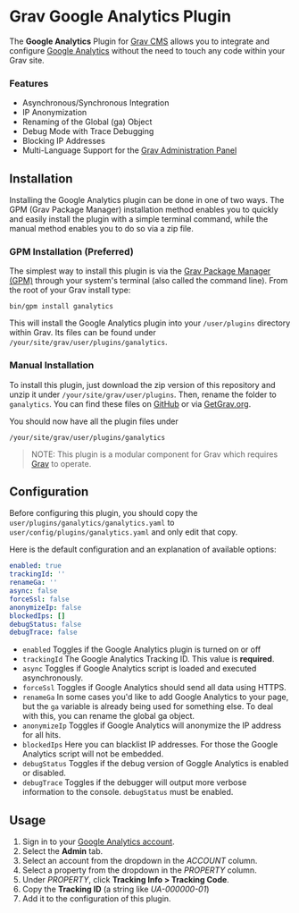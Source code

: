 # Grav Google Analytics Plugin

The **Google Analytics** Plugin for [Grav CMS](http://github.com/getgrav/grav) allows you to integrate and configure [Google Analytics](https://www.google.com/analytics) without the need to touch any code within your Grav site.

### Features
* Asynchronous/Synchronous Integration
* IP Anonymization
* Renaming of the Global (ga) Object
* Debug Mode with Trace Debugging
* Blocking IP Addresses
* Multi-Language Support for the [Grav Administration Panel](https://github.com/getgrav/grav-plugin-admin)

## Installation

Installing the Google Analytics plugin can be done in one of two ways. The GPM (Grav Package Manager) installation method enables you to quickly and easily install the plugin with a simple terminal command, while the manual method enables you to do so via a zip file.

### GPM Installation (Preferred)

The simplest way to install this plugin is via the [Grav Package Manager (GPM)](http://learn.getgrav.org/advanced/grav-gpm) through your system's terminal (also called the command line).  From the root of your Grav install type:

    bin/gpm install ganalytics

This will install the Google Analytics plugin into your `/user/plugins` directory within Grav. Its files can be found under `/your/site/grav/user/plugins/ganalytics`.

### Manual Installation

To install this plugin, just download the zip version of this repository and unzip it under `/your/site/grav/user/plugins`. Then, rename the folder to `ganalytics`. You can find these files on [GitHub](https://github.com/escopecz/grav-ganalytics) or via [GetGrav.org](http://getgrav.org/downloads/plugins).

You should now have all the plugin files under

    /your/site/grav/user/plugins/ganalytics
	
> NOTE: This plugin is a modular component for Grav which requires [Grav](http://github.com/getgrav/grav) to operate.

## Configuration

Before configuring this plugin, you should copy the `user/plugins/ganalytics/ganalytics.yaml` to `user/config/plugins/ganalytics.yaml` and only edit that copy.

Here is the default configuration and an explanation of available options:

```yaml
enabled: true 
trackingId: ''
renameGa: ''
async: false
forceSsl: false
anonymizeIp: false
blockedIps: []
debugStatus: false
debugTrace: false
```

* `enabled` Toggles if the Google Analytics plugin is turned on or off
* `trackingId` The Google Analytics Tracking ID. This value is **required**.
* `async` Toggles if Google Analytics script is loaded and executed asynchronously.
* `forceSsl` Toggles if Google Analytics should send all data using HTTPS.
* `renameGa` In some cases you'd like to add Google Analytics to your page, but the `ga` variable is already being used for something else. To deal with this, you can rename the global ga object.
* `anonymizeIp` Toggles if Google Analytics will anonymize the IP address for all hits.
* `blockedIps` Here you can blacklist IP addresses. For those the Google Analytics script will not be embedded.
* `debugStatus` Toggles if the debug version of Goggle Analytics is enabled or disabled.
* `debugTrace` Toggles if the debugger will output more verbose information to the console. `debugStatus` must be enabled.

## Usage

1. Sign in to your [Google Analytics account](https://www.google.com/analytics/web/#home).
2. Select the **Admin** tab.
3. Select an account from the dropdown in the _ACCOUNT_ column.
4. Select a property from the dropdown in the _PROPERTY_ column.
5. Under _PROPERTY_, click **Tracking Info > Tracking Code**.
6. Copy the **Tracking ID** (a string like _UA-000000-01_)
7. Add it to the configuration of this plugin.
